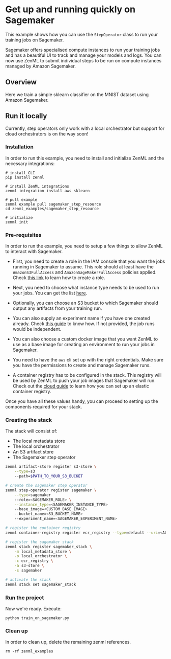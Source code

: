 # Get up and running quickly on Sagemaker
This example shows how you can use the `StepOperator` class to run your training jobs on Sagemaker.

Sagemaker offers specialised compute instances to run your training jobs and has a beautiful UI to track and manage your models and logs. You can now use ZenML to submit individual steps to be run on compute instances managed by Amazon Sagemaker. 

## Overview
Here we train a simple sklearn classifier on the MNIST dataset using Amazon Sagemaker.

## Run it locally

Currently, step operators only work with a local orchestrator but support for cloud orchestrators is on the way soon!

### Installation
In order to run this example, you need to install and initialize ZenML and the necessary integrations:

```shell
# install CLI
pip install zenml

# install ZenML integrations
zenml integration install aws sklearn 

# pull example
zenml example pull sagemaker_step_resource
cd zenml_examples/sagemaker_step_resource

# initialize
zenml init
```

### Pre-requisites

In order to run the example, you need to setup a few things to allow ZenML to interact with Sagemaker.

* First, you need to create a role in the IAM console that you want the jobs running in Sagemaker to assume. This role should at least have the `AmazonS3FullAccess` and `AmazonSageMakerFullAccess` policies applied. Check [this link](https://docs.aws.amazon.com/sagemaker/latest/dg/sagemaker-roles.html#sagemaker-roles-create-execution-role) to learn how to create a role.

* Next, you need to choose what instance type needs to be used to run your jobs. You can get the list [here](https://docs.aws.amazon.com/sagemaker/latest/dg/notebooks-available-instance-types.html).

* Optionally, you can choose an S3 bucket to which Sagemaker should output any artifacts from your training run. 

* You can also supply an experiment name if you have one created already. Check [this guide](https://docs.aws.amazon.com/sagemaker/latest/dg/experiments-create.html) to know how. If not provided, the job runs would be independent.

* You can also choose a custom docker image that you want ZenML to use as a base image for creating an environment to run your jobs in Sagemaker. 

* You need to have the `aws` cli set up with the right credentials. Make sure you have the permissions to create and manage Sagemaker runs. 

* A container registry has to be configured in the stack. This registry will be used by ZenML to push your job images that Sagemaker will run. Check out the [cloud guide](https://docs.zenml.io/features/cloud-pipelines/guide-aws-gcp-azure) to learn how you can set up an elastic container registry. 

Once you have all these values handy, you can proceed to setting up the components required for your stack.

### Creating the stack

The stack will consist of:
- The local metadata store
- The local orchestrator
- An S3 artifact store
- The Sagemaker step operator

```bash
zenml artifact-store register s3-store \
    --type=s3
    --path=$PATH_TO_YOUR_S3_BUCKET

# create the sagemaker step operator
zenml step-operator register sagemaker \
    --type=sagemaker
    --role=<SAGEMAKER_ROLE> \
    --instance_type=<SAGEMAKER_INSTANCE_TYPE>
    --base_image=<CUSTOM_BASE_IMAGE>
    --bucket_name=<S3_BUCKET_NAME>
    --experiment_name=<SAGEMAKER_EXPERIMENT_NAME>

# register the container registry
zenml container-registry register ecr_registry --type=default --uri=<ACCOUNT_ID>.dkr.ecr.us-east-1.amazonaws.com

# register the sagemaker stack
zenml stack register sagemaker_stack \
    -m local_metadata_store \
    -o local_orchestrator \
    -c ecr_registry \
    -a s3-store \
    -s sagemaker

# activate the stack
zenml stack set sagemaker_stack
```

### Run the project
Now we're ready. Execute:

```shell
python train_on_sagemaker.py
```


### Clean up
In order to clean up, delete the remaining zenml references.

```shell
rm -rf zenml_examples
```